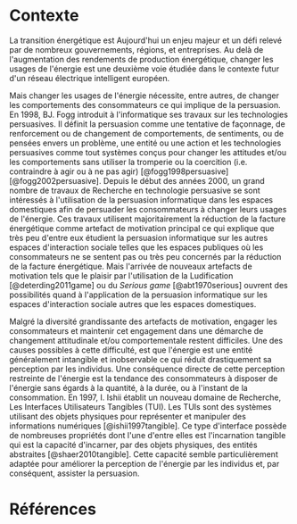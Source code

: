 # Contexte

La transition énergétique est Aujourd'hui un enjeu majeur et un défi relevé par de nombreux gouvernements, régions, et entreprises. Au delà de l'augmentation des rendements de production énergétique, changer les usages de l'énergie est une deuxième voie étudiée dans le contexte futur d'un réseau électrique intelligent européen.

Mais changer les usages de l'énergie nécessite, entre autres, de changer les comportements des consommateurs ce qui implique de la persuasion. En 1998, BJ. Fogg introduit à l'informatique ses travaux sur les technologies persuasives. Il définit la persuasion comme une tentative de façonnage, de renforcement ou de changement de comportements, de sentiments, ou de pensées envers un problème, une entité ou une action et les technologies persuasives comme tout systèmes conçus pour changer les attitudes et/ou les comportements sans utiliser la tromperie ou la coercition (i.e. contraindre à agir ou à ne pas agir) [@fogg1998persuasive][@fogg2002persuasive]. Depuis le début des années 2000, un grand nombre de travaux de Recherche en technologie persuasive se sont intéressés à l'utilisation de la persuasion informatique dans les espaces domestiques afin de persuader les consommateurs à changer leurs usages de l'énergie. Ces travaux utilisent majoritairement la réduction de la facture énergétique comme artefact de motivation principal ce qui explique que très peu d'entre eux étudient la persuasion informatique sur les autres espaces d'interaction sociale telles que les espaces publiques où les consommateurs ne se sentent pas ou très peu concernés par la réduction de la facture énergétique. Mais l'arrivée de nouveaux artefacts de motivation tels que le plaisir par l'utilisation de la Ludification [@deterding2011game] ou du *Serious game* [@abt1970serious] ouvrent des possibilités quand à l'application de la persuasion informatique sur les espaces d'interaction sociale autres que les espaces domestiques. 

Malgré la diversité grandissante des artefacts de motivation, engager les consommateurs et maintenir cet engagement dans une démarche de changement attitudinale et/ou comportementale restent difficiles. Une des causes possibles à cette difficulté, est que l'énergie est une entité généralement intangible et inobservable ce qui réduit drastiquement sa perception par les individus. Une conséquence directe de cette perception restreinte de l'énergie est la tendance des consommateurs à disposer de l'énergie sans égards à la quantité, à la durée, ou à l'instant de la consommation. En 1997, I. Ishii établit un nouveau domaine de Recherche, Les Interfaces Utilisateurs Tangibles (TUI). Les TUIs sont des systèmes utilisant des objets physiques pour représenter et manipuler des informations numériques [@ishii1997tangible]. Ce type d'interface possède de nombreuses propriétés dont l'une d'entre elles est l'incarnation tangible qui est la capacité d'incarner, par des objets physiques, des entités abstraites [@shaer2010tangible]. Cette capacité semble particulièrement adaptée pour améliorer la perception de l'énergie par les individus et, par conséquent, assister la persuasion.

# Références